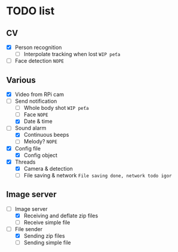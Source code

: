 # TODO list
## CV
* [x] Person recognition
    * [ ] Interpolate tracking when lost `WIP peťa`
* [ ] Face detection `NOPE`
## Various
* [x] Video from RPi cam
* [ ] Send notification
    * [ ] Whole body shot `WIP peťa`
    * [ ] Face `NOPE`
    * [x] Date & time
* [ ] Sound alarm
    * [x] Continuous beeps
    * [ ] Melody? `NOPE`
* [x] Config file 
    * [x] Config object
* [x] Threads
    * [x] Camera & detection
    * [ ] File saving & network `File saving done, network todo igor`
## Image server
* [ ] Image server
    * [x] Receiving and deflate zip files
    * [ ] Receive simple file
* [ ] File sender
    * [x] Sending zip files
    * [ ] Sending simple file 
